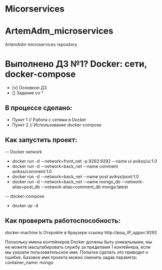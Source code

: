 # Micorservices
# ArtemAdm_microservices
ArtemAdm microservices repository

# Выполнено ДЗ №1? Docker:  сети, docker-compose

 - [v] Основное ДЗ
 - [] Задание со *

## В процессе сделано:
 - Пункт 1 // Работа с сетями в Docker 
 - Пункт 2 // Использование docker-compose

##      Как запустить проект:
 -- Docker network
 - docker run -d --network=front_net -p 9292:9292 --name ui avikss/ui:1.0
 - docker run -d --network=back_net --name comment avikss/comment:1.0
 - docker run -d --network=back_net --name post avikss/post:1.0
 - docker run -d --network=back_net --name mongo_db --network-alias=post_db --network-alias=comment_db mongo:latest

-- docker-compose
 - docker up -d
##      Как проверить работоспособность:
 docker-machine ls
 Откройте в браузере ссылку http://_ваш_IP_адрес_:9292

Поскольку имена контейнеров Docker должны быть уникальными, мы не можете масштабировать службу за пределами 1 контейнера,
если мы указали пользовательское имя. Попытка сделать это приводит к ошибке.
Базовое имя проекта можно сменить задав параметр:
container_name: mongo
